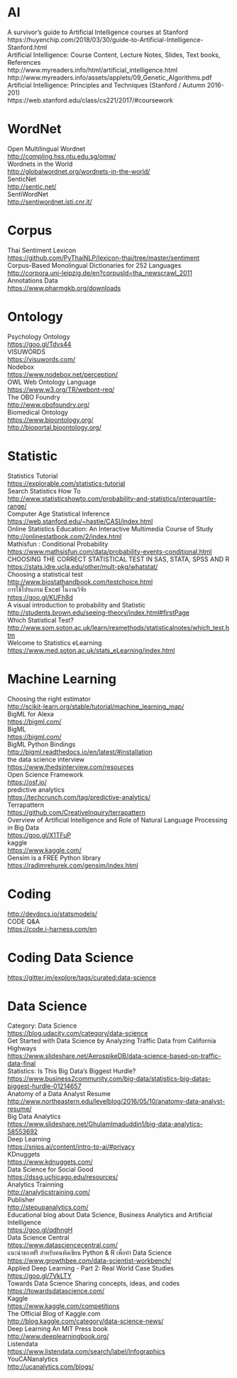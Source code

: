 # AI
<div>
A survivor’s guide to Artificial Intelligence courses at Stanford <br>
https://huyenchip.com/2018/03/30/guide-to-Artificial-Intelligence-Stanford.html <br>
Artificial   Intelligence: Course Content, Lecture Notes, Slides, Text books, References <br>
http://www.myreaders.info/html/artificial_intelligence.html <br>
http://www.myreaders.info/assets/applets/09_Genetic_Algorithms.pdf <br>
Artificial Intelligence: Principles and Techniques (Stanford / Autumn 2016-201) <br>
https://web.stanford.edu/class/cs221/2017/#coursework <br>

# WordNet
Open Multilingual Wordnet <br>
http://compling.hss.ntu.edu.sg/omw/ <br>
Wordnets in the World <br>
http://globalwordnet.org/wordnets-in-the-world/ <br>
SenticNet <br>
http://sentic.net/ <br>
SentiWordNet <br>
http://sentiwordnet.isti.cnr.it/ <br>

# Corpus
Thai Sentiment Lexicon <br>
https://github.com/PyThaiNLP/lexicon-thai/tree/master/sentiment <br>
Corpus-Based Monolingual Dictionaries for 252 Languages <br>
http://corpora.uni-leipzig.de/en?corpusId=tha_newscrawl_2011 <br>
Annotations Data <br>
https://www.pharmgkb.org/downloads <br>

# Ontology
Psychology Ontology <br>
https://goo.gl/Tdvs44 <br>
VISUWORDS <br>
https://visuwords.com/ <br>
Nodebox <br>
https://www.nodebox.net/perception/ <br>
OWL Web Ontology Language <br>
https://www.w3.org/TR/webont-req/ <br>
The OBO Foundry<br>
http://www.obofoundry.org/ <br>
Biomedical Ontology<br>
https://www.bioontology.org/ <br>
http://bioportal.bioontology.org/ <br>

# Statistic
Statistics Tutorial <br>
https://explorable.com/statistics-tutorial <br>
Search Statistics How To<br>
http://www.statisticshowto.com/probability-and-statistics/interquartile-range/ <br>
Computer Age Statistical Inference<br>
https://web.stanford.edu/~hastie/CASI/index.html <br>
Online Statistics Education: An Interactive Multimedia Course of Study <br>
http://onlinestatbook.com/2/index.html <br>
Mathisfun : Conditional Probability<br>
https://www.mathsisfun.com/data/probability-events-conditional.html<br>
CHOOSING THE CORRECT STATISTICAL TEST IN SAS, STATA, SPSS AND R<br>
https://stats.idre.ucla.edu/other/mult-pkg/whatstat/ <br>
Choosing a statistical test <br>
http://www.biostathandbook.com/testchoice.html <br>
การใช้โปรแกรม Excel ในงานวิจัย <br>
https://goo.gl/KUFh8d <br>
A visual introduction to probability and Statistic<br>
http://students.brown.edu/seeing-theory/index.html#firstPage<br>
Which Statistical Test? <br>
http://www.som.soton.ac.uk/learn/resmethods/statisticalnotes/which_test.htm <br>
Welcome to Statistics eLearning <br>
https://www.med.soton.ac.uk/stats_eLearning/index.html <br>

# Machine Learning
Choosing the right estimator <br>
http://scikit-learn.org/stable/tutorial/machine_learning_map/ <br>
BigML for Alexa <br>
https://bigml.com/ <br>
BigML<br>
https://bigml.com/<br>
BigML Python Bindings <br>
http://bigml.readthedocs.io/en/latest/#installation<br>
the data science interview<br>
https://www.thedsinterview.com/resources <br>
Open Science Framework<br>
https://osf.io/ <br>
predictive analytics<br>
https://techcrunch.com/tag/predictive-analytics/<br>
Terrapattern<br>
https://github.com/CreativeInquiry/terrapattern<br>
Overview of Artificial Intelligence and Role of Natural Language Processing in Big Data <br>
https://goo.gl/X1TFuP <br>
kaggle<br>
https://www.kaggle.com/<br>
Gensim is a FREE Python library<br>
https://radimrehurek.com/gensim/index.html<br>

# Coding
http://devdocs.io/statsmodels/<br>
CODE Q&A <br>
https://code.i-harness.com/en <br>

# Coding Data Science
https://gitter.im/explore/tags/curated:data-science<br>

# Data Science
Category: Data Science <br>
https://blog.udacity.com/category/data-science <br>
Get Started with Data Science by Analyzing Traffic Data from California Highways <br>
https://www.slideshare.net/AerospikeDB/data-science-based-on-traffic-data-final <br>
Statistics: Is This Big Data’s Biggest Hurdle? <br>
https://www.business2community.com/big-data/statistics-big-datas-biggest-hurdle-01214657<br>
Anatomy of a Data Analyst Resume<br>
http://www.northeastern.edu/levelblog/2016/05/10/anatomy-data-analyst-resume/ <br>
Big Data Analytics <br>
https://www.slideshare.net/GhulamImaduddin1/big-data-analytics-58553692 <br>
Deep Learning <br>
https://snips.ai/content/intro-to-ai/#privacy <br>
KDnuggets<br>
https://www.kdnuggets.com/ <br>
Data Science for Social Good <br>
https://dssg.uchicago.edu/resources/ <br>
Analytics Trainning<br>
http://analyticstraining.com/ <br>
Publisher<br>
http://stepupanalytics.com/ <br>
Educational blog about Data Science, Business Analytics and Artificial Intelligence <br>
https://goo.gl/qdhngH <br>
Data Science Central <br>
https://www.datasciencecentral.com/ <br>
แนะนำของฟรี สำหรับคนหัดเขียน Python & R เพื่อทำ Data Science<br>
https://www.growthbee.com/data-scientist-workbench/ <br>
Applied Deep Learning - Part 2: Real World Case Studies<br>
https://goo.gl/7VkLTY<br>
Towards Data Science Sharing concepts, ideas, and codes<br>
https://towardsdatascience.com/ <br>
Kaggle <br>
https://www.kaggle.com/competitions <br>
The Official Blog of Kaggle.com<br>
http://blog.kaggle.com/category/data-science-news/ <br>
Deep Learning An MIT Press book<br>
http://www.deeplearningbook.org/ <br>
Listendata<br>
https://www.listendata.com/search/label/Infographics <br>
YouCANanalytics<br>
http://ucanalytics.com/blogs/ <br>
<br>
<br>
<br>
<br>
<br>
<br>
<br>
<br>
<br>
<br>
<br>
<br>
<br>
<br>
<br>
<br>
<br>
<br>
<br>
<br>
<br>
<br>
<br>
<br>
</div>
